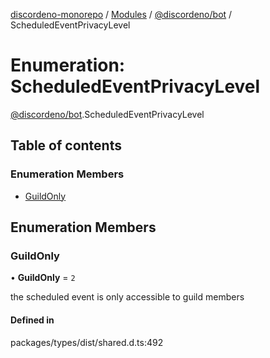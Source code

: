 [discordeno-monorepo](../README.md) / [Modules](../modules.md) / [@discordeno/bot](../modules/discordeno_bot.md) / ScheduledEventPrivacyLevel

# Enumeration: ScheduledEventPrivacyLevel

[@discordeno/bot](../modules/discordeno_bot.md).ScheduledEventPrivacyLevel

## Table of contents

### Enumeration Members

- [GuildOnly](discordeno_bot.ScheduledEventPrivacyLevel.md#guildonly)

## Enumeration Members

### GuildOnly

• **GuildOnly** = `2`

the scheduled event is only accessible to guild members

#### Defined in

packages/types/dist/shared.d.ts:492
